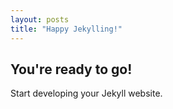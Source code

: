 ```yaml
---
layout: posts
title: "Happy Jekylling!"
---
```


## You're ready to go!

Start developing your Jekyll website.
